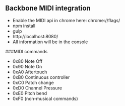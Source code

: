 ## Backbone MIDI integration

* Enable the MIDI api in chrome here: chrome://flags/
* npm install
* gulp
* http://localhost:8080/
* All information will be in the console



###MIDI commands

* 0x80     Note Off
* 0x90     Note On
* 0xA0     Aftertouch
* 0xB0     Continuous controller
* 0xC0     Patch change
* 0xD0     Channel Pressure
* 0xE0     Pitch bend
* 0xF0     (non-musical commands)
